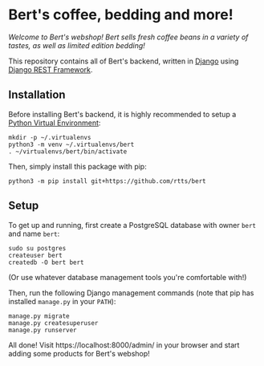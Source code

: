 Bert's coffee, bedding and more!
================================

_Welcome to Bert's webshop! Bert sells fresh coffee beans in a variety
of tastes, as well as limited edition bedding!_

This repository contains all of Bert's backend, written in
[Django](http://www.djangoproject.com/) using [Django REST
Framework](https://www.django-rest-framework.org/).

Installation
------------

Before installing Bert's backend, it is highly recommended to setup a
[Python Virtual Environment](https://docs.python.org/3/tutorial/venv.html):

    mkdir -p ~/.virtualenvs
    python3 -m venv ~/.virtualenvs/bert
    . ~/virtualenvs/bert/bin/activate

Then, simply install this package with pip:

    python3 -m pip install git+https://github.com/rtts/bert

Setup
-----

To get up and running, first create a PostgreSQL database with owner
`bert` and name `bert`:

    sudo su postgres
    createuser bert
    createdb -O bert bert

(Or use whatever database management tools you're comfortable with!)

Then, run the following Django management commands (note that pip has
installed `manage.py` in your `PATH`):

    manage.py migrate
    manage.py createsuperuser
    manage.py runserver

All done! Visit https://localhost:8000/admin/ in your browser and start
adding some products for Bert's webshop!
